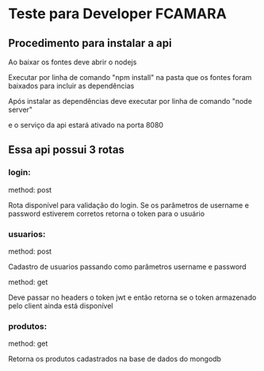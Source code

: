 # Teste para Developer FCAMARA #

## Procedimento para instalar a api ##

Ao baixar os fontes deve abrir o nodejs 

Executar por linha de comando "npm install" na pasta que os fontes foram baixados para incluir as dependências

Após instalar as dependências deve executar por linha de comando "node server"

e o serviço da api estará ativado na porta 8080



## Essa api possui 3 rotas ##

### login: ###

method: post

Rota disponível para validação do login. 
Se os parâmetros de username e password estiverem corretos retorna o token para o usuário

### usuarios: ###

method: post

Cadastro de usuarios passando como parâmetros username e password

method: get

Deve passar no headers o token jwt e então retorna se o token armazenado pelo client ainda está disponível

### produtos: ###

method: get

Retorna os produtos cadastrados na base de dados do mongodb
